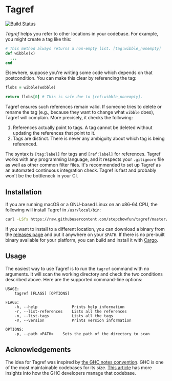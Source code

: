 # Tagref

[![Build Status](https://travis-ci.org/stepchowfun/tagref.svg?branch=master)](https://travis-ci.org/stepchowfun/tagref)

*Tagref* helps you refer to other locations in your codebase. For example, you might create a tag like this:

```ruby
# This method always returns a non-empty list. [tag:wibble_nonempty]
def wibble(x)
  ...
end
```

Elsewhere, suppose you're writing some code which depends on that postcondition. You can make this clear by referencing the tag:

```ruby
flobs = wibble(wobble)

return flobs[0] # This is safe due to [ref:wibble_nonempty].
```

Tagref ensures such references remain valid. If someone tries to delete or rename the tag (e.g., because they want to change what `wibble` does), Tagref will complain. More precisely, it checks the following:

1. References actually point to tags. A tag cannot be deleted without updating the references that point to it.
2. Tags are distinct. There is never any ambiguity about which tag is being referenced.

The syntax is `[tag:label]` for tags and `[ref:label]` for references. Tagref works with any programming language, and it respects your `.gitignore` file as well as other common filter files. It's recommended to set up Tagref as an automated continuous integration check. Tagref is fast and probably won't be the bottleneck in your CI.

## Installation

If you are running macOS or a GNU-based Linux on an x86-64 CPU, the following will install Tagref in `/usr/local/bin`:

```sh
curl -LSfs https://raw.githubusercontent.com/stepchowfun/tagref/master/install.sh | sudo sh
```

If you want to install to a different location, you can download a binary from the [releases page](https://github.com/stepchowfun/tagref/releases) and put it anywhere on your `$PATH`. If there is no pre-built binary available for your platform, you can build and install it with [Cargo](https://doc.rust-lang.org/book/second-edition/ch14-04-installing-binaries.html).

## Usage

The easiest way to use Tagref is to run the `tagref` command with no arguments. It will scan the working directory and check the two conditions described above. Here are the supported command-line options:

```
USAGE:
    tagref [FLAGS] [OPTIONS]

FLAGS:
    -h, --help               Prints help information
    -r, --list-references    Lists all the references
    -n, --list-tags          Lists all the tags
    -V, --version            Prints version information

OPTIONS:
    -p, --path <PATH>    Sets the path of the directory to scan
```

## Acknowledgements

The idea for Tagref was inspired by [the GHC notes convention](https://ghc.haskell.org/trac/ghc/wiki/Commentary/CodingStyle#Commentsinthesourcecode). GHC is one of the most maintainable codebases for its size. [This article](http://www.aosabook.org/en/ghc.html) has more insights into how the GHC developers manage that codebase.
